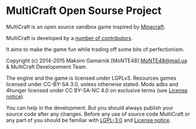 MultiCraft Open Sourse Project
========

MultiCraft is an open source sandbox game inspired by [Minecraft](https://minecraft.net/).

MultiCraft is developed by a [number of contributors](contributors.txt).

It aims to make the game fun while trading off some bits of perfectionism.

Copyright (c) 2014-2015 Maksim Gamarnik [MoNTE48] <MoNTE48@mail.ua> & MultiCraft Developement Team.

The engine and the game is licensed under LGPLv3. Resources games licensed under CC-BY-SA 3.0, unless otherwise stated.
Mods adbs and 4hunger licensed under CC BY-SA-NC 4.0 on exclusive terms (see [License notice](License%20notice%20on%20adbs%20and%204hunger%20mods%20(ENG).txt)).

You can help in the development. But you should always publish your source code after any changes.
Before any use of source code MultiCraft or any part of you should be familiar with [LGPL-3.0](doc/LGPL-3.0.md) and [License notice](License%20notice%20on%20adbs%20and%204hunger%20mods%20(ENG).txt).
